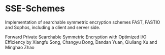 # SSE-Schemes
Implementation of searchable symmetric encryption schemes FAST, FASTIO and Sophos, including a client and server side.

Forward Private Searchable Symmetric Encryption with Optimized I/O Efficiency
by
Xiangfu Song, Changyu Dong, Dandan Yuan, Qiuliang Xu and Minghao Zhao

